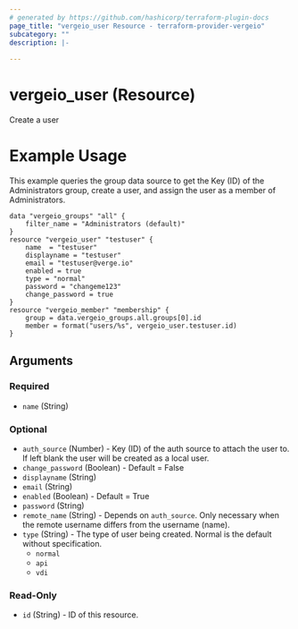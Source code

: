 ```yaml
---
# generated by https://github.com/hashicorp/terraform-plugin-docs
page_title: "vergeio_user Resource - terraform-provider-vergeio"
subcategory: ""
description: |-
  
---
```


# vergeio_user (Resource)
Create a user

# Example Usage
This example queries the group data source to get the Key (ID) of the Administrators group, create a user, and assign the user as a member of Administrators.
```
data "vergeio_groups" "all" { 
	filter_name = "Administrators (default)"
}
resource "vergeio_user" "testuser" {
	name  = "testuser"
	displayname = "testuser"
	email = "testuser@verge.io"
	enabled = true
	type = "normal"
	password = "changeme123"
	change_password = true
}
resource "vergeio_member" "membership" {
	group = data.vergeio_groups.all.groups[0].id
	member = format("users/%s", vergeio_user.testuser.id)
}
```
<!-- schema generated by tfplugindocs -->
## Arguments

### Required

- `name` (String)

### Optional

- `auth_source` (Number) - Key (ID) of the auth source to attach the user to. If left blank the user will be created as a local user.
- `change_password` (Boolean) - Default = False
- `displayname` (String)
- `email` (String)
- `enabled` (Boolean) - Default = True
- `password` (String)
- `remote_name` (String) - Depends on `auth_source`. Only necessary when the remote username differs from the username (name).
- `type` (String) - The type of user being created. Normal is the default without specification.
    - `normal`
    - `api`
    - `vdi`

### Read-Only

- `id` (String) - ID of this resource.
